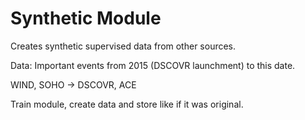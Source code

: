 # Synthetic Module
Creates synthetic supervised data from other sources.

Data:
Important events from 2015 (DSCOVR launchment) to this date.

WIND, SOHO -> DSCOVR, ACE

Train module, create data and store like if it was original.





